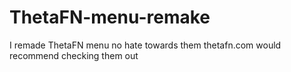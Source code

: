 # ThetaFN-menu-remake
I remade ThetaFN menu no hate towards them thetafn.com would recommend checking them out
